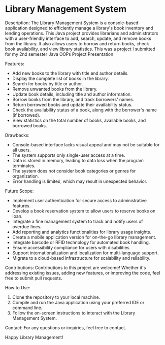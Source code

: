 # Library Management System
Description:
The Library Management System is a console-based application designed to efficiently manage a library's book inventory and lending operations. This Java project provides librarians and administrators with a user-friendly interface to add, search, update, and remove books from the library. It also allows users to borrow and return books, check book availability, and view library statistics. This was a project I submitted for my 2nd semester Java OOPs Project Presentation

Features:
- Add new books to the library with title and author details.
- Display the complete list of books in the library.
- Search for books by title or author.
- Remove unwanted books from the library.
- Update book details, including title and author information.
- Borrow books from the library, and track borrowers' names.
- Return borrowed books and update their availability status.
- Check the availability status of a book, along with the borrower's name (if borrowed).
- View statistics on the total number of books, available books, and borrowed books.

Drawbacks:
- Console-based interface lacks visual appeal and may not be suitable for all users.
- The system supports only single-user access at a time.
- Data is stored in memory, leading to data loss when the program terminates.
- The system does not consider book categories or genres for organization.
- Error handling is limited, which may result in unexpected behavior.

Future Scope:
- Implement user authentication for secure access to administrative features.
- Develop a book reservation system to allow users to reserve books on loan.
- Integrate a fine management system to track and notify users of overdue fines.
- Add reporting and analytics functionalities for library usage insights.
- Create a mobile application version for on-the-go library management.
- Integrate barcode or RFID technology for automated book handling.
- Ensure accessibility compliance for users with disabilities.
- Support internationalization and localization for multi-language support.
- Migrate to a cloud-based infrastructure for scalability and reliability.

Contributions:
Contributions to this project are welcome! Whether it's addressing existing issues, adding new features, or improving the code, feel free to submit pull requests.

How to Use:
1. Clone the repository to your local machine.
2. Compile and run the Java application using your preferred IDE or command line.
3. Follow the on-screen instructions to interact with the Library Management System.

Contact:
For any questions or inquiries, feel free to contact.

Happy Library Management!

